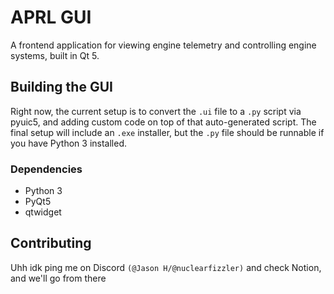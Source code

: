 # APRL GUI 
A frontend application for viewing engine telemetry and controlling engine systems, built in Qt 5.

## Building the GUI
Right now, the current setup is to convert the ```.ui``` file to a ```.py``` script via pyuic5, and adding custom code on top of that auto-generated script.
The final setup will include an ```.exe``` installer, but the ```.py``` file should be runnable if you have Python 3 installed.

### Dependencies
* Python 3
* PyQt5
* qtwidget  


## Contributing
Uhh idk ping me on Discord ```(@Jason H/@nuclearfizzler)``` and check Notion, and we'll go from there